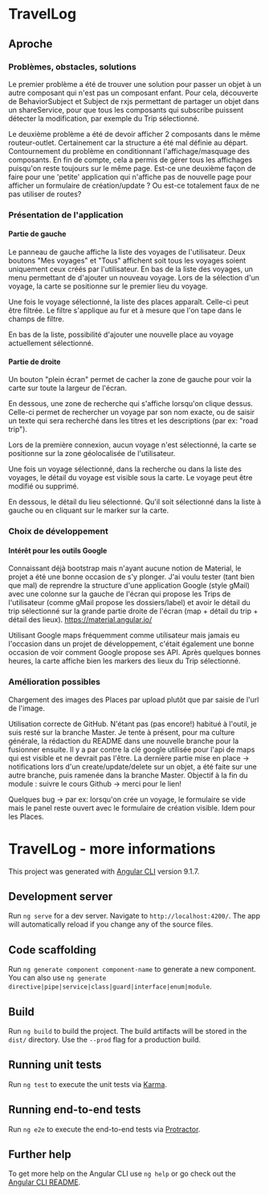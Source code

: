 # TravelLog

## Aproche

### Problèmes, obstacles, solutions
Le premier problème a été de trouver une solution pour passer un objet à un autre composant qui n'est pas un composant enfant. 
Pour cela, découverte de BehaviorSubject et Subject de rxjs permettant de partager un objet dans un shareService, pour que tous les composants qui subscribe puissent détecter la modification, par exemple du Trip sélectionné. 

Le deuxième problème a été de devoir afficher 2 composants dans le même routeur-outlet. Certainement car la structure a été mal définie au départ. 
Contournement du problème en conditionnant l'affichage/masquage des composants. 
En fin de compte, cela a permis de gérer tous les affichages puisqu'on reste toujours sur le même page. 
Est-ce une deuxième façon de faire pour une 'petite' application qui n'affiche pas de nouvelle page pour afficher un formulaire de création/update ? Ou est-ce totalement faux de ne pas utiliser de routes?



### Présentation de l'application
#### Partie de gauche 
Le panneau de gauche affiche la liste des voyages de l'utilisateur. 
Deux boutons "Mes voyages" et "Tous" affichent soit tous les voyages soient uniquement ceux créés par l'utilisateur. 
En bas de la liste des voyages, un menu permettant de d'ajouter un nouveau voyage. 
Lors de la sélection d'un voyage, la carte se positionne sur le premier lieu du voyage. 


Une fois le voyage sélectionné, la liste des places apparaît. 
Celle-ci peut être filtrée. Le filtre s'applique au fur et à mesure que l'on tape dans le champs de filtre. 

En bas de la liste, possibilité d'ajouter une nouvelle place au voyage actuellement sélectionné. 


#### Partie de droite 

Un bouton "plein écran" permet de cacher la zone de gauche pour voir la carte sur toute la largeur de l'écran. 

En dessous, une zone de recherche qui s'affiche lorsqu'on clique dessus. 
Celle-ci permet de rechercher un voyage par son nom exacte, ou de saisir un texte qui sera recherché dans les titres et les descriptions (par ex: "road trip").  

Lors de la première connexion, aucun voyage n'est sélectionné, la carte se positionne sur la zone géolocalisée de l'utilisateur. 

Une fois un voyage sélectionné, dans la recherche ou dans la liste des voyages, le détail du voyage est visible sous la carte. Le voyage peut être modifié ou supprimé. 

En dessous, le détail du lieu sélectionné. Qu'il soit sélectionné dans la liste à gauche ou en cliquant sur le marker sur la carte. 



### Choix de développement
#### Intérêt pour les outils Google
Connaissant déjà bootstrap mais n'ayant aucune notion de Material, le projet a été une bonne occasion de s'y plonger. 
J'ai voulu tester (tant bien que mal) de reprendre la structure d'une application Google (style gMail) avec  une colonne sur la gauche de l'écran qui propose les Trips de l'utilisateur (comme gMail propose les dossiers/label) et avoir le détail du trip sélectionné sur la grande partie droite de l'écran (map + détail du trip + détail des lieux). 
https://material.angular.io/

Utilisant Google maps fréquemment comme utilisateur mais jamais eu l'occasion dans un projet de développement, c'était également une bonne occasion de voir comment Google propose ses API. 
Après quelques bonnes heures, la carte affiche bien les markers des lieux du Trip sélectionné. 

### Amélioration possibles
Chargement des images des Places par upload plutôt que par saisie de l'url de l'image. 

Utilisation correcte de GitHub. 
N'étant pas (pas encore!) habitué à l'outil, je suis resté sur la branche Master. Je tente à présent, pour ma culture générale, la rédaction du README dans une nouvelle branche pour la fusionner ensuite. 
Il y a par contre la clé google utilisée pour l'api de maps qui est visible et ne devrait pas l'être. 
La dernière partie mise en place -> notifications lors d'un create/update/delete sur un objet, a été faite sur une autre branche, puis ramenée dans la branche Master. 
Objectif à la fin du module : suivre le cours Github -> merci pour le lien! 

Quelques bug -> par ex: lorsqu'on crée un voyage, le formulaire se vide mais le panel reste ouvert avec le formulaire de création visible. Idem pour les Places. 


# TravelLog - more informations

This project was generated with [Angular CLI](https://github.com/angular/angular-cli) version 9.1.7.

## Development server

Run `ng serve` for a dev server. Navigate to `http://localhost:4200/`. The app will automatically reload if you change any of the source files.

## Code scaffolding

Run `ng generate component component-name` to generate a new component. You can also use `ng generate directive|pipe|service|class|guard|interface|enum|module`.

## Build

Run `ng build` to build the project. The build artifacts will be stored in the `dist/` directory. Use the `--prod` flag for a production build.

## Running unit tests

Run `ng test` to execute the unit tests via [Karma](https://karma-runner.github.io).

## Running end-to-end tests

Run `ng e2e` to execute the end-to-end tests via [Protractor](http://www.protractortest.org/).

## Further help

To get more help on the Angular CLI use `ng help` or go check out the [Angular CLI README](https://github.com/angular/angular-cli/blob/master/README.md).
